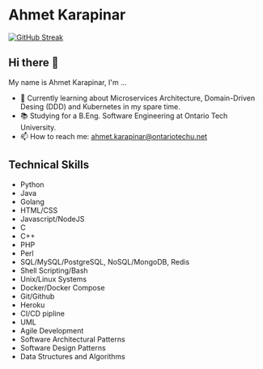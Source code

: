 # Ahmet Karapinar

[![GitHub Streak](https://github-readme-streak-stats.herokuapp.com/?user=ahmetkca)](https://git.io/streak-stats)

## Hi there 👋
My name is Ahmet Karapinar, I'm ...

- 🌱 Currently learning about Microservices Architecture, Domain-Driven Desing (DDD) and Kubernetes in my spare time.
- 📚 Studying for a B.Eng. Software Engineering at Ontario Tech University.
- 📫 How to reach me: ahmet.karapinar@ontariotechu.net

## Technical Skills

- Python
- Java
- Golang
- HTML/CSS
- Javascript/NodeJS
- C
- C++
- PHP
- Perl
- SQL/MySQL/PostgreSQL, NoSQL/MongoDB, Redis
- Shell Scripting/Bash
- Unix/Linux Systems
- Docker/Docker Compose
- Git/Github
- Heroku
- CI/CD pipline
- UML
- Agile Development
- Software Architectural Patterns
- Software Design Patterns
- Data Structures and Algorithms
<!--
**ahmetkca/ahmetkca** is a ✨ _special_ ✨ repository because its `README.md` (this file) appears on your GitHub profile.

Here are some ideas to get you started:

- 🔭 I’m currently working on ...
- 🌱 I’m currently learning ...
- 👯 I’m looking to collaborate on ...
- 🤔 I’m looking for help with ...
- 💬 Ask me about ...
- 📫 How to reach me: ...
- 😄 Pronouns: ...
- ⚡ Fun fact: ...
-->
